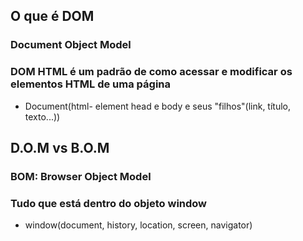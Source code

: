 ## O que é DOM
### Document Object Model
### DOM HTML é um padrão de como acessar e modificar os elementos HTML de uma página
 - Document(html- element head e body e seus "filhos"(link, título, texto...))

## D.O.M vs B.O.M
### BOM: Browser Object Model
### Tudo que está dentro do objeto window
 - window(document, history, location, screen, navigator)